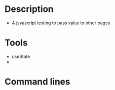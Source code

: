 # Description

- A jsvascript testing to pass value to other pages

# Tools

- useState
-

# Command lines
